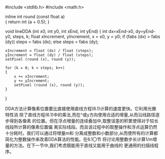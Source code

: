 #include <stdlib.h>
#include <math.h>

inline int round (const float a)  
{ 
    return int (a + 0.5); 
}

void lineDDA (int x0, int y0, int xEnd, int yEnd)
{
    int dx=xEnd-x0, dy=yEnd-y0, steps, k; 
    float xIncrement, yIncrement, x = x0, y = y0;
    if (fabs (dx) > fabs (dy))
        steps = fabs (dx);
    else
        steps = fabs (dy);
    
    xIncrement = float (dx) / float (steps);
    yIncrement = float (dy) / float (steps);
    setPixel (round (x), round (y));
    
    for (k = 0; k < steps; k++) 
    {
        x += xIncrement;
        y += yIncrement;
        setPixel (round (x), round (y));
    } 
}

DDA方法计算像素位置要比直接使用直线方程(6.1)计算的速度更快。它利用光撖特性消 除了直线方程(6.1)中的乘法,而在^或y方向使用合适的增量,从而沿线路径逐步得到各像素
的位置。但在浮点增量的连续叠加中,取整误差的积累使得对于较长线段所计算的像素位置偏 离实际线段。而且该过程中的取整操作和浮点运算仍然十分耗时。我们可以通过将增量m和 分离成整数和小数部分,从而使所有的计算都简化为整数操作来改善DDA算法的性能。在6.1〇节
将讨论用整数步长计算1/m增量的方法。在下一节中,我们考虑既能用于直线又能用于曲线的 更通用的扫描线程序。